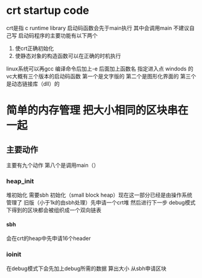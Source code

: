 # crt startup code

crt是指 c runtime library
启动码函数会先于main执行 其中会调用main 不建议自己写
启动码程序的主要功能有以下两个

1. 使crt正确初始化
2. 使静态对象的构造函数可以在正确的时机执行

linux系统可以再gcc 编译命令后加上-e 后面加上函数名 指定进入点
windods 的vc大概有三个版本的启动码函数 第一个是文字版的 第二个是图形化界面的 第三个是动态链接库（dll）的

# 简单的内存管理 把大小相同的区块串在一起

## 主要动作

主要有九个动作 第八个是调用main（）

### heap_init

堆初始化 需要sbh 初始化（small block heap）现在这一部分已经是由操作系统管理了
旧版（小于1k的由sbh处理）先申请一个crt堆 然后进行下一步 debug模式下得到的区块都会被组织成一个双向链表

#### sbh

会在crt的heap中先申请16个header

### ioinit

在debug模式下会先加上debug所需的数据 算出大小 从sbh申请区块
